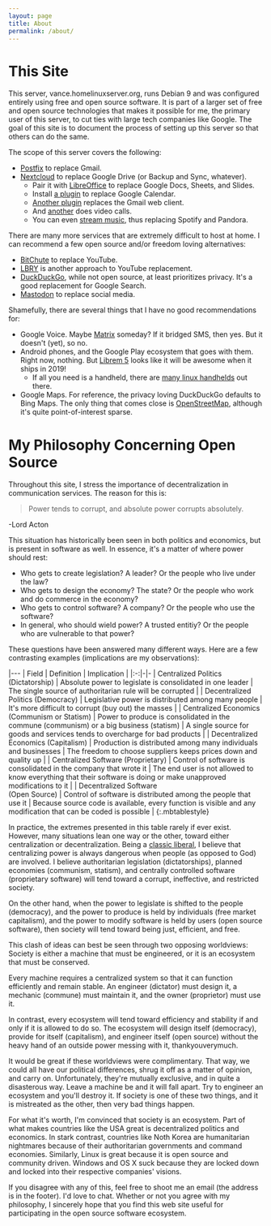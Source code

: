 ```yaml
---
layout: page
title: About
permalink: /about/
---
```


# This Site
This server, vance.homelinuxserver.org, runs Debian 9 and was configured entirely using free and open source software. It is part of a larger set of free and open source technologies that makes it possible for me, the primary user of this server, to cut ties with large tech companies like Google. The goal of this site is to document the process of setting up this server so that others can do the same.

The scope of this server covers the following:
 * [Postfix](/serverdocs/email-with-postfix.html) to replace Gmail.
 * [Nextcloud](/serverdocs/file-sharing-with-nextcloud.html) to replace Google Drive (or Backup and Sync, whatever).
   * Pair it with [LibreOffice](https://www.libreoffice.org/) to replace Google Docs, Sheets, and Slides.
   * Install [a plugin](https://apps.nextcloud.com/apps/calendar) to replace Google Calendar.
   * [Another plugin](https://apps.nextcloud.com/apps/mail) replaces the Gmail web client.
   * And [another](https://apps.nextcloud.com/apps/spreed) does video calls.
   * You can even [stream music](https://apps.nextcloud.com/apps/music), thus replacing Spotify and Pandora.

There are many more services that are extremely difficult to host at home. I can recommend a few open source and/or freedom loving alternatives:
 * [BitChute](https://www.bitchute.com/) to replace YouTube.
 * [LBRY](/clientdocs/videos-with-lbry.html) is another approach to YouTube replacement.
 * [DuckDuckGo](https://duckduckgo.com/), while not open source, at least prioritizes privacy. It's a good replacement for Google Search.
 * [Mastodon](https://mastodon.social/about) to replace social media.

Shamefully, there are several things that I have no good recommendations for:
 * Google Voice. Maybe [Matrix](https://matrix.org/) someday? If it bridged SMS, then yes. But it doesn't (yet), so no.
 * Android phones, and the Google Play ecosystem that goes with them. Right now, nothing. But [Librem 5](https://puri.sm/shop/librem-5/) looks like it will be awesome when it ships in 2019!
   * If all you need is a handheld, there are [many linux handhelds](https://www.reddit.com/r/linux/comments/4biamr/a_list_of_handheldpocket_linux_computers/) out there.
 * Google Maps. For reference, the privacy loving DuckDuckGo defaults to Bing Maps. The only thing that comes close is [OpenStreetMap](https://www.openstreetmap.org), although it's quite point-of-interest sparse.

# My Philosophy Concerning Open Source
Throughout this site, I stress the importance of decentralization in communication services. The reason for this is:

>Power tends to corrupt, and absolute power corrupts absolutely.

-Lord Acton

This situation has historically been seen in both politics and economics, but is present in software as well. In essence, it's a matter of where power should rest:
 * Who gets to create legislation? A leader? Or the people who live under the law?
 * Who gets to design the economy? The state? Or the people who work and do commerce in the economy?
 * Who gets to control software? A company? Or the people who use the software?
 * In general, who should wield power? A trusted entitiy? Or the people who are vulnerable to that power?

These questions have been answered many different ways. Here are a few contrasting examples (implications are my observations):

|---
| Field | Definition | Implication |
|:-:|-|-
| Centralized Politics (Dictatorship) | Absolute power to legislate is consolidated in one leader | The single source of authoritarian rule will be corrupted |
| Decentralized Politics (Democracy) | Legislative power is distributed among many people | It's more difficult to corrupt (buy out) the masses |
| Centralized Economics <br> (Communism or Statism) | Power to produce is consolidated in the commune (communism) or a big business (statism) | A single source for goods and services tends to overcharge for bad products |
| Decentralized Economics (Capitalism) | Production is distributed among many individuals and businesses | The freedom to choose suppliers keeps prices down and quality up |
| Centralized Software (Proprietary) | Control of software is consolidated in the company that wrote it | The end user is not allowed to know everything that their software is doing or make unapproved modifications to it |
| Decentralized Software <br> (Open Source) | Control of software is distributed among the people that use it | Because source code is available, every function is visible and any modification that can be coded is possible |
{:.mbtablestyle}

In practice, the extremes presented in this table rarely if ever exist. However, many situations lean one way or the other, toward either centralization or decentralization. Being a [classic liberal](https://www.sciencedaily.com/terms/classical_liberalism.htm), I believe that centralizing power is always dangerous when people (as opposed to God) are involved. I believe authoritarian legislation (dictatorships), planned economies (communism, statism), and centrally controlled software (proprietary software) will tend toward a corrupt, ineffective, and restricted society.

On the other hand, when the power to legislate is shifted to the people (democracy), and the power to produce is held by individuals (free market capitalism), and the power to modify software is held by users (open source software), then society will tend toward being just, efficient, and free.

This clash of ideas can best be seen through two opposing worldviews: Society is either a machine that must be engineered, or it is an ecosystem that must be conserved.

Every machine requires a centralized system so that it can function efficiently and remain stable. An engineer (dictator) must design it, a mechanic (commune) must maintain it, and the owner (proprietor) must use it.

In contrast, every ecosystem will tend toward efficiency and stability if and only if it is allowed to do so. The ecosystem will design itself (democracy), provide for itself (capitalism), and engineer itself (open source) without the heavy hand of an outside power messing with it, thankyouverymuch.

It would be great if these worldviews were complimentary. That way, we could all have our political differences, shrug it off as a matter of opinion, and carry on. Unfortunately, they're mutually exclusive, and in quite a disasterous way. Leave a machine be and it will fall apart. Try to engineer an ecosystem and you'll destroy it. If society is one of these two things, and it is mistreated as the other, then very bad things happen.

For what it's worth, I'm convinced that society is an ecosystem. Part of what makes countries like the USA great is decentralized politics and economics. In stark contrast, countries like Noth Korea are humanitarian nightmares because of their authoritarian governments and command economies. Similarly, Linux is great because it is open source and community driven. Windows and OS X suck because they are locked down and locked into their respective companies' visions.

If you disagree with any of this, feel free to shoot me an email (the address is in the footer). I'd love to chat. Whether or not you agree with my philosophy, I sincerely hope that you find this web site useful for participating in the open source software ecosystem.
